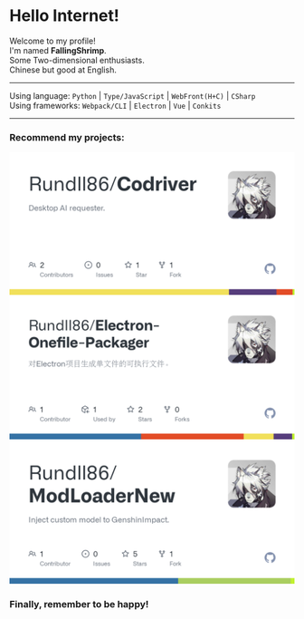 # Hello Internet!
Welcome to my profile!  
I'm named **FallingShrimp**.  
Some Two-dimensional enthusiasts.  
Chinese but good at English.

---

Using language: `Python` | `Type/JavaScript` | `WebFront(H+C)` | `CSharp`  
Using frameworks: `Webpack/CLI` | `Electron` | `Vue` | `Conkits`

---

### Recommend my projects:
![](./cod.png)
![](./eop.png)
![](./mln.png)

### Finally, remember to be happy!